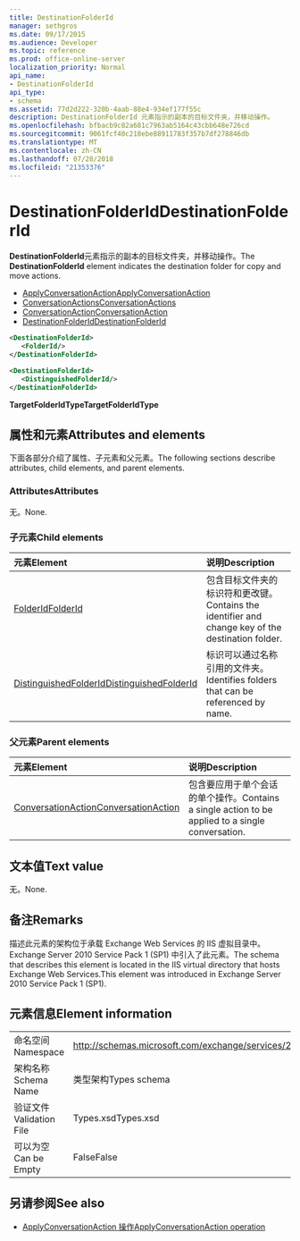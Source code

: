 ```yaml
---
title: DestinationFolderId
manager: sethgros
ms.date: 09/17/2015
ms.audience: Developer
ms.topic: reference
ms.prod: office-online-server
localization_priority: Normal
api_name:
- DestinationFolderId
api_type:
- schema
ms.assetid: 77d2d222-320b-4aab-88e4-934ef177f55c
description: DestinationFolderId 元素指示的副本的目标文件夹，并移动操作。
ms.openlocfilehash: bfbacb9c82a681c7963ab5164c43cbb648e726cd
ms.sourcegitcommit: 9061fcf40c218ebe88911783f357b7df278846db
ms.translationtype: MT
ms.contentlocale: zh-CN
ms.lasthandoff: 07/28/2018
ms.locfileid: "21353376"
---
```

# <a name="destinationfolderid"></a><span data-ttu-id="57049-103">DestinationFolderId</span><span class="sxs-lookup"><span data-stu-id="57049-103">DestinationFolderId</span></span>

<span data-ttu-id="57049-104">**DestinationFolderId**元素指示的副本的目标文件夹，并移动操作。</span><span class="sxs-lookup"><span data-stu-id="57049-104">The **DestinationFolderId** element indicates the destination folder for copy and move actions.</span></span> 
  
- [<span data-ttu-id="57049-105">ApplyConversationAction</span><span class="sxs-lookup"><span data-stu-id="57049-105">ApplyConversationAction</span></span>](applyconversationaction.md)  
- [<span data-ttu-id="57049-106">ConversationActions</span><span class="sxs-lookup"><span data-stu-id="57049-106">ConversationActions</span></span>](conversationactions.md) 
- [<span data-ttu-id="57049-107">ConversationAction</span><span class="sxs-lookup"><span data-stu-id="57049-107">ConversationAction</span></span>](conversationaction.md)  
- [<span data-ttu-id="57049-108">DestinationFolderId</span><span class="sxs-lookup"><span data-stu-id="57049-108">DestinationFolderId</span></span>](destinationfolderid.md)
  
```XML
<DestinationFolderId>
   <FolderId/>
</DestinationFolderId>
```

```XML
<DestinationFolderId>
   <DistinguishedFolderId/>
</DestinationFolderId>
```

<span data-ttu-id="57049-109">**TargetFolderIdType**</span><span class="sxs-lookup"><span data-stu-id="57049-109">**TargetFolderIdType**</span></span>

## <a name="attributes-and-elements"></a><span data-ttu-id="57049-110">属性和元素</span><span class="sxs-lookup"><span data-stu-id="57049-110">Attributes and elements</span></span>

<span data-ttu-id="57049-111">下面各部分介绍了属性、子元素和父元素。</span><span class="sxs-lookup"><span data-stu-id="57049-111">The following sections describe attributes, child elements, and parent elements.</span></span>
  
### <a name="attributes"></a><span data-ttu-id="57049-112">Attributes</span><span class="sxs-lookup"><span data-stu-id="57049-112">Attributes</span></span>

<span data-ttu-id="57049-113">无。</span><span class="sxs-lookup"><span data-stu-id="57049-113">None.</span></span>
  
### <a name="child-elements"></a><span data-ttu-id="57049-114">子元素</span><span class="sxs-lookup"><span data-stu-id="57049-114">Child elements</span></span>

|<span data-ttu-id="57049-115">**元素**</span><span class="sxs-lookup"><span data-stu-id="57049-115">**Element**</span></span>|<span data-ttu-id="57049-116">**说明**</span><span class="sxs-lookup"><span data-stu-id="57049-116">**Description**</span></span>|
|:-----|:-----|
|[<span data-ttu-id="57049-117">FolderId</span><span class="sxs-lookup"><span data-stu-id="57049-117">FolderId</span></span>](folderid.md) <br/> |<span data-ttu-id="57049-118">包含目标文件夹的标识符和更改键。</span><span class="sxs-lookup"><span data-stu-id="57049-118">Contains the identifier and change key of the destination folder.</span></span>  <br/> |
|[<span data-ttu-id="57049-119">DistinguishedFolderId</span><span class="sxs-lookup"><span data-stu-id="57049-119">DistinguishedFolderId</span></span>](distinguishedfolderid.md) <br/> |<span data-ttu-id="57049-120">标识可以通过名称引用的文件夹。</span><span class="sxs-lookup"><span data-stu-id="57049-120">Identifies folders that can be referenced by name.</span></span>  <br/> |
   
### <a name="parent-elements"></a><span data-ttu-id="57049-121">父元素</span><span class="sxs-lookup"><span data-stu-id="57049-121">Parent elements</span></span>

|<span data-ttu-id="57049-122">**元素**</span><span class="sxs-lookup"><span data-stu-id="57049-122">**Element**</span></span>|<span data-ttu-id="57049-123">**说明**</span><span class="sxs-lookup"><span data-stu-id="57049-123">**Description**</span></span>|
|:-----|:-----|
|[<span data-ttu-id="57049-124">ConversationAction</span><span class="sxs-lookup"><span data-stu-id="57049-124">ConversationAction</span></span>](conversationaction.md) <br/> |<span data-ttu-id="57049-125">包含要应用于单个会话的单个操作。</span><span class="sxs-lookup"><span data-stu-id="57049-125">Contains a single action to be applied to a single conversation.</span></span>  <br/> |
   
## <a name="text-value"></a><span data-ttu-id="57049-126">文本值</span><span class="sxs-lookup"><span data-stu-id="57049-126">Text value</span></span>

<span data-ttu-id="57049-127">无。</span><span class="sxs-lookup"><span data-stu-id="57049-127">None.</span></span>
  
## <a name="remarks"></a><span data-ttu-id="57049-128">备注</span><span class="sxs-lookup"><span data-stu-id="57049-128">Remarks</span></span>

<span data-ttu-id="57049-129">描述此元素的架构位于承载 Exchange Web Services 的 IIS 虚拟目录中。Exchange Server 2010 Service Pack 1 (SP1) 中引入了此元素。</span><span class="sxs-lookup"><span data-stu-id="57049-129">The schema that describes this element is located in the IIS virtual directory that hosts Exchange Web Services.This element was introduced in Exchange Server 2010 Service Pack 1 (SP1).</span></span>
  
## <a name="element-information"></a><span data-ttu-id="57049-130">元素信息</span><span class="sxs-lookup"><span data-stu-id="57049-130">Element information</span></span>

|||
|:-----|:-----|
|<span data-ttu-id="57049-131">命名空间</span><span class="sxs-lookup"><span data-stu-id="57049-131">Namespace</span></span>  <br/> |http://schemas.microsoft.com/exchange/services/2006/types  <br/> |
|<span data-ttu-id="57049-132">架构名称</span><span class="sxs-lookup"><span data-stu-id="57049-132">Schema Name</span></span>  <br/> |<span data-ttu-id="57049-133">类型架构</span><span class="sxs-lookup"><span data-stu-id="57049-133">Types schema</span></span>  <br/> |
|<span data-ttu-id="57049-134">验证文件</span><span class="sxs-lookup"><span data-stu-id="57049-134">Validation File</span></span>  <br/> |<span data-ttu-id="57049-135">Types.xsd</span><span class="sxs-lookup"><span data-stu-id="57049-135">Types.xsd</span></span>  <br/> |
|<span data-ttu-id="57049-136">可以为空</span><span class="sxs-lookup"><span data-stu-id="57049-136">Can be Empty</span></span>  <br/> |<span data-ttu-id="57049-137">False</span><span class="sxs-lookup"><span data-stu-id="57049-137">False</span></span>  <br/> |
   
## <a name="see-also"></a><span data-ttu-id="57049-138">另请参阅</span><span class="sxs-lookup"><span data-stu-id="57049-138">See also</span></span>

- [<span data-ttu-id="57049-139">ApplyConversationAction 操作</span><span class="sxs-lookup"><span data-stu-id="57049-139">ApplyConversationAction operation</span></span>](applyconversationaction-operation.md)

